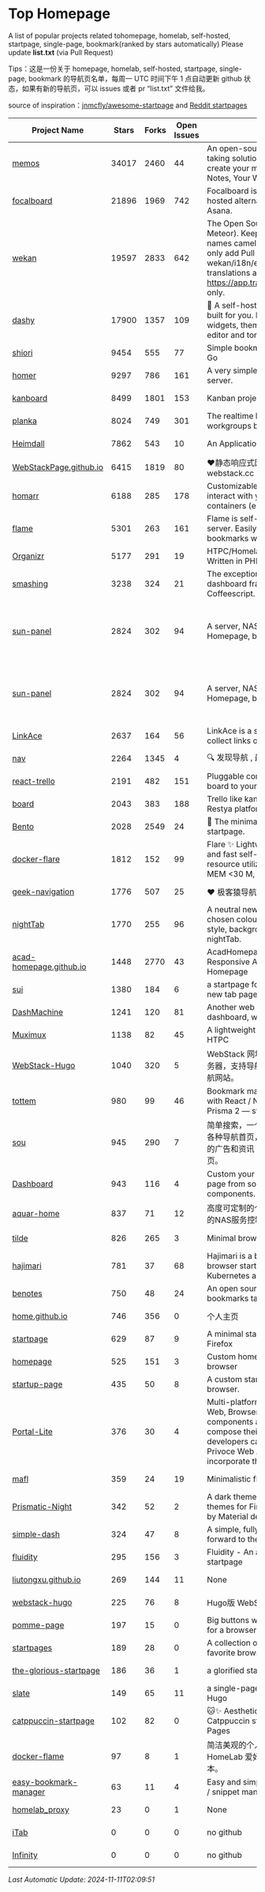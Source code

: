 # Top Homepage
A list of popular projects related tohomepage, homelab, self-hosted, startpage, single-page, bookmark(ranked by stars automatically)
Please update **list.txt** (via Pull Request)

Tips：这是一份关于 homepage, homelab, self-hosted, startpage, single-page, bookmark 的导航页名单，每周一 UTC 时间下午 1 点自动更新 github 状态，如果有新的导航页，可以 issues 或者 pr “list.txt” 文件给我。

source of inspiration：[jnmcfly/awesome-startpage](https://github.com/jnmcfly/awesome-startpage) and [Reddit startpages](https://www.reddit.com/r/startpages/)

| Project Name | Stars | Forks | Open Issues | Description | Last Commit |
| ------------ | ----- | ----- | ----------- | ----------- | ----------- |
| [memos](https://github.com/usememos/memos) | 34017 | 2460 | 44 | An open-source, lightweight note-taking solution. The pain-less way to create your meaningful notes. Your Notes, Your Way. | 2024-11-11 00:16:09 |
| [focalboard](https://github.com/mattermost-community/focalboard) | 21896 | 1969 | 742 | Focalboard is an open source, self-hosted alternative to Trello, Notion, and Asana. | 2024-09-27 13:56:16 |
| [wekan](https://github.com/wekan/wekan) | 19597 | 2833 | 642 | The Open Source kanban (built with Meteor). Keep variable/table/field names camelCase. For translations, only add Pull Request changes to wekan/i18n/en.i18n.json , other translations are done at https://app.transifex.com/wekan/wekan only. | 2024-11-02 16:56:52 |
| [dashy](https://github.com/Lissy93/dashy) | 17900 | 1357 | 109 | 🚀 A self-hostable personal dashboard built for you. Includes status-checking, widgets, themes, icon packs, a UI editor and tons more! | 2024-11-10 01:28:46 |
| [shiori](https://github.com/go-shiori/shiori) | 9454 | 555 | 77 | Simple bookmark manager built with Go | 2024-11-01 10:55:50 |
| [homer](https://github.com/bastienwirtz/homer) | 9297 | 786 | 161 | A very simple static homepage for your server. | 2024-11-08 17:08:14 |
| [kanboard](https://github.com/kanboard/kanboard) | 8499 | 1801 | 153 | Kanban project management software | 2024-11-10 22:44:50 |
| [planka](https://github.com/plankanban/planka) | 8024 | 749 | 301 | The realtime kanban board for workgroups built with React and Redux. | 2024-10-31 13:58:29 |
| [Heimdall](https://github.com/linuxserver/Heimdall) | 7862 | 543 | 10 | An Application dashboard and launcher | 2024-11-05 11:23:43 |
| [WebStackPage.github.io](https://github.com/WebStackPage/WebStackPage.github.io) | 6415 | 1819 | 80 | ❤️静态响应式网址导航网站 - webstack.cc | 2023-11-30 15:41:09 |
| [homarr](https://github.com/ajnart/homarr) | 6188 | 285 | 178 | Customizable browser's home page to interact with your homeserver's Docker containers (e.g. Sonarr/Radarr) | 2024-11-05 08:54:27 |
| [flame](https://github.com/pawelmalak/flame) | 5301 | 263 | 161 | Flame is self-hosted startpage for your server. Easily manage your apps and bookmarks with built-in editors. | 2023-07-23 12:51:23 |
| [Organizr](https://github.com/causefx/Organizr) | 5177 | 291 | 19 | HTPC/Homelab Services Organizer - Written in PHP | 2024-04-16 13:55:35 |
| [smashing](https://github.com/Smashing/smashing) | 3238 | 324 | 21 | The exceptionally handsome dashboard framework in Ruby and Coffeescript. | 2023-03-10 21:09:18 |
| [sun-panel](https://github.com/hslr-s/sun-panel) | 2824 | 302 | 94 | A server, NAS navigation panel, Homepage, browser homepage. | 一个服务器、NAS导航面板、Homepage、浏览器首页。 | 2024-04-26 05:40:58 |
| [sun-panel](https://github.com/hslr-s/sun-panel) | 2824 | 302 | 94 | A server, NAS navigation panel, Homepage, browser homepage. | 一个服务器、NAS导航面板、Homepage、浏览器首页。 | 2024-04-26 05:40:58 |
| [LinkAce](https://github.com/Kovah/LinkAce) | 2637 | 164 | 56 | LinkAce is a self-hosted archive to collect links of your favorite websites. | 2024-10-28 20:45:07 |
| [nav](https://github.com/xjh22222228/nav) | 2264 | 1345 | 4 | 🔍 发现导航 , 最强轻量级导航网站 | 2024-10-26 06:46:31 |
| [react-trello](https://github.com/rcdexta/react-trello) | 2191 | 482 | 151 | Pluggable components to add a kanban board to your application | 2023-03-15 07:01:12 |
| [board](https://github.com/RestyaPlatform/board) | 2043 | 383 | 188 | Trello like kanban board. Based on Restya platform. | 2022-03-12 10:24:19 |
| [Bento](https://github.com/migueravila/Bento) | 2028 | 2549 | 24 | 🍱 The minimalist, elegant and hackable startpage. | 2022-12-22 14:42:28 |
| [docker-flare](https://github.com/soulteary/docker-flare) | 1812 | 152 | 99 | Flare ✨ Lightweight, high performance and fast self-hosted navigation pages, resource utilization rate is <1% CPU, MEM <30 M, Docker Image < 10M | 2024-01-06 03:31:22 |
| [geek-navigation](https://github.com/geekape/geek-navigation) | 1776 | 507 | 25 | ❤️ 极客猿导航－独立开发者的导航站！ | 2021-09-29 08:02:06 |
| [nightTab](https://github.com/zombieFox/nightTab) | 1770 | 255 | 96 | A neutral new tab page accented with a chosen colour. Customise the layout, style, background and bookmarks with nightTab. | 2024-08-10 11:21:56 |
| [acad-homepage.github.io](https://github.com/RayeRen/acad-homepage.github.io) | 1448 | 2770 | 43 | AcadHomepage: A Modern and Responsive Academic Personal Homepage | 2023-03-26 14:05:15 |
| [sui](https://github.com/jeroenpardon/sui) | 1380 | 184 | 6 | a startpage for your server and / or new tab page | 2022-02-12 01:46:27 |
| [DashMachine](https://github.com/rmountjoy92/DashMachine) | 1241 | 120 | 81 | Another web application bookmark dashboard, with fun features. | 2020-09-22 11:42:23 |
| [Muximux](https://github.com/mescon/Muximux) | 1138 | 82 | 45 | A lightweight way to manage your HTPC | 2022-05-03 14:12:45 |
| [WebStack-Hugo](https://github.com/shenweiyan/WebStack-Hugo) | 1040 | 320 | 5 | WebStack 网址导航 Hugo 主题，无需服务器，支持导航一键配置的纯静态网址导航网站。 | 2024-11-06 02:46:35 |
| [tottem](https://github.com/poulainv/tottem) | 980 | 99 | 46 | Bookmark manager on steroid built with React / NextJs / Apollo Tools / Prisma 2 — styled with TailwindCSS 🌱🎺 | 2020-05-13 14:19:21 |
| [sou](https://github.com/5iux/sou) | 945 | 290 | 7 | 简单搜索，一个简单的前端界面。用惯了各种导航首页，满屏幕尽是各种不厌其烦的广告和资讯；尝试自己写个自己的主页。 | 2021-08-02 14:31:55 |
| [Dashboard](https://github.com/leon-kfd/Dashboard) | 943 | 116 | 4 | Custom your personal browser start page from some configurable components. | 2024-10-28 08:59:12 |
| [aquar-home](https://github.com/firemakergk/aquar-home) | 837 | 71 | 12 | 高度可定制的个人Home页，同时是强大的NAS服务控制台。 | 2023-04-24 07:35:35 |
| [tilde](https://github.com/xvvvyz/tilde) | 826 | 265 | 3 | Minimal browser startpage. | 2024-11-03 21:09:19 |
| [hajimari](https://github.com/toboshii/hajimari) | 781 | 37 | 68 | Hajimari is a beautiful & customizable browser startpage/dashboard with Kubernetes application discovery. | 2023-05-25 01:21:11 |
| [benotes](https://github.com/fr0tt/benotes) | 750 | 48 | 24 | An open source self hosted notes and bookmarks taking web app. | 2023-11-04 13:35:30 |
| [home.github.io](https://github.com/dmego/home.github.io) | 746 | 356 | 0 | 个人主页 | 2024-11-10 02:16:52 |
| [startpage](https://github.com/deepjyoti30/startpage) | 629 | 87 | 9 | A minimal starpage for Chrome and Firefox | 2023-02-01 08:41:08 |
| [homepage](https://github.com/Jaredk3nt/homepage) | 525 | 151 | 3 | Custom homepage for use locally in browser | 2022-09-02 00:34:55 |
| [startup-page](https://github.com/timothypholmes/startup-page) | 435 | 50 | 8 | A custom startup page for your browser.  | 2024-02-14 21:14:22 |
| [Portal-Lite](https://github.com/Privoce/Portal-Lite) | 376 | 30 | 4 | Multi-platform Personalized Portal: Web, Browser Extension. All components are web apps--users can compose their own Portal freely, and developers can contribute to the Privoce Web App library to easily incorporate their web app to our Portal. | 2022-11-04 08:14:50 |
| [mafl](https://github.com/hywax/mafl) | 359 | 24 | 19 | Minimalistic flexible homepage | 2024-10-06 19:00:25 |
| [Prismatic-Night](https://github.com/3r3bu5x9/Prismatic-Night) | 342 | 52 | 2 | A dark themed startpage and dark themes for Firefox and Linux inspired by Material design and Adapta. | 2021-03-24 11:53:07 |
| [simple-dash](https://github.com/kutyla-philipp/simple-dash) | 324 | 47 | 8 | A simple, fully responsive Dashboard to forward to the services of your choice! | 2019-10-10 13:02:37 |
| [fluidity](https://github.com/PrettyCoffee/fluidity) | 295 | 156 | 3 | Fluidity - An accordion based startpage | 2023-08-04 21:31:04 |
| [liutongxu.github.io](https://github.com/liutongxu/liutongxu.github.io) | 269 | 144 | 11 | None | 2023-09-15 14:11:29 |
| [webstack-hugo](https://github.com/iplaycode/webstack-hugo) | 225 | 76 | 8 | Hugo版 WebStack 主题 Demo | 2022-11-14 05:29:28 |
| [pomme-page](https://github.com/kikiklang/pomme-page) | 197 | 15 | 0 | Big buttons with easy click startpage for a browser.  | 2022-03-03 00:06:50 |
| [startpages](https://github.com/grtcdr/startpages) | 189 | 28 | 0 | A collection of startpages for your favorite browser. | 2022-01-02 11:41:04 |
| [the-glorious-startpage](https://github.com/eromatiya/the-glorious-startpage) | 186 | 36 | 1 | a glorified startpage | 2020-08-18 03:50:09 |
| [slate](https://github.com/gesquive/slate) | 149 | 65 | 11 | a single-page speed-dial theme for Hugo | 2021-07-02 03:24:02 |
| [catppuccin-startpage](https://github.com/pivoshenko/catppuccin-startpage) | 102 | 82 | 0 | 🐱✨ Aesthetic and clean startpage in Catppuccin style, hosted on GitHub Pages | 2024-10-05 17:58:30 |
| [docker-flame](https://github.com/soulteary/docker-flame) | 97 | 8 | 1 | 简洁美观的个人启动页，适用于 HomeLab 爱好者的中文化的自部署版本。 | 2022-01-30 12:31:25 |
| [easy-bookmark-manager](https://github.com/devimust/easy-bookmark-manager) | 63 | 11 | 4 | Easy and simple self-hosted bookmark / snippet management tool. | 2018-05-05 00:31:43 |
| [homelab_proxy](https://github.com/JmzTaylor/homelab_proxy) | 23 | 0 | 1 | None | 2021-06-07 15:25:56 |
| [iTab](https://www.itab.link/) | 0 | 0 | 0 | no github | 2006-01-02 03:04:05 |
| [Infinity](https://en.infinitynewtab.com/) | 0 | 0 | 0 | no github | 2006-01-02 03:04:05 |

*Last Automatic Update: 2024-11-11T02:09:51*